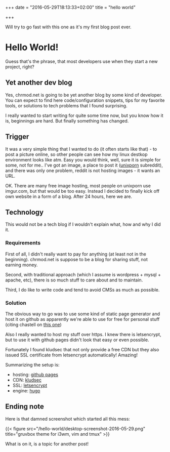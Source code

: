 +++
date = "2016-05-29T18:13:33+02:00"
title = "hello world"

+++

Will try to go fast with this one as it's my first blog post ever.

# Hello World!

Guess that's the phrase, that most developers use when they start a new project, right?

## Yet another dev blog

Yes, chrmod.net is going to be yet another blog by some kind of developer. You can expect to find here code/configuration snippets, tips for my favorite tools, or solutions to tech problems that I found surprising.

I really wanted to start writing for quite some time now, but you know how it is, beginnings are hard. But finally something has changed.

## Trigger

It was a very simple thing that I wanted to do (it often starts like that) - to post a picture online, so other people can see how my linux destkop environment looks like atm. Easy you would think, well, sure it is simple for some, not for me.. I've got an image, a place to post it ([unixporn](https://www.reddit.com/r/unixporn) subreddit), and there was only one problem, reddit is not hosting images - it wants an URL.

OK. There are many free image hosting, most people on unixporn use imgur.com, but that would be too easy.
Instead I decided to finally kick off own website in a form of a blog. After 24 hours, here we are.

## Technology

This would not be a tech blog if I wouldn't explain what, how and why I did it.

### Requirements

First of all, I didn't really want to pay for anything (at least not in the beginning). chrmod.net is suppose to be a blog for sharing stuff, not earning money.

Second, with traditional approach (which I assume is wordpress + mysql + apache, etc), there is so much stuff to care about and to maintain.

Third, I do like to write code and tend to avoid CMSs as much as possible.

### Solution

The obvious way to go was to use some kind of static page generator and host it on github as apparently we're able to use for free for personal stuff (citing chastell on [this one](https://twitter.com/chastell/status/736926755999617024))

Also I really wanted to host my stuff over https. I knew there is letsencrypt, but to use it with github pages didn't look that easy or even possible.

Fortunately I found kludsec that not only provide a free CDN but they also issued SSL certificate from letsencrypt automatically! Amazing!

Summarizing the setup is:

* hosting: [github pages](https://pages.github.com/)
* CDN: [kludsec](https://kloudsec.com/)
* SSL: [letsencrypt](https://letsencrypt.org/)
* engine: [hugo](http://gohugo.io/)

## Ending note

Here is that damned screenshot which started all this mess:

{{< figure src="/hello-world/desktop-screenshot-2016-05-29.png" title="gruvbox theme for i3wm, vim and tmux" >}}

What is on it, is a topic for another post!
